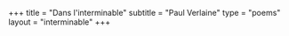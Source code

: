 +++
title = "Dans l'interminable"
subtitle = "Paul Verlaine"
type = "poems"
layout = "interminable"
+++
